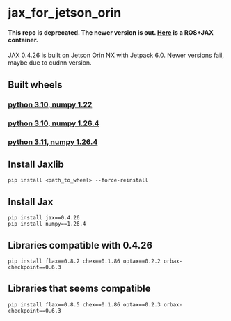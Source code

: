 # jax_for_jetson_orin

#### This repo is deprecated. The newer version is out. [Here](https://github.com/zzangupenn/jax_for_jetson_orin) is a ROS+JAX container.

JAX 0.4.26 is built on Jetson Orin NX with Jetpack 6.0. Newer versions fail, maybe due to cudnn version.

## Built wheels
### [python 3.10, numpy 1.22](https://drive.google.com/file/d/1a63g4pEbtcAZXusio99A_nzoIwKK-LJF/view?usp=sharing)
### [python 3.10, numpy 1.26.4](https://drive.google.com/file/d/1kaLXBcUPg99orAJQ09XOZ5RtRFtAd7oL/view?usp=sharing)
### [python 3.11, numpy 1.26.4](https://drive.google.com/file/d/1dP7sEI9JeMMQ8OtwlFLyJzh_KlwBRJBH/view?usp=sharing)

## Install Jaxlib
```
pip install <path_to_wheel> --force-reinstall
```

## Install Jax
```
pip install jax==0.4.26
pip install numpy==1.26.4
```

## Libraries compatible with 0.4.26
```
pip install flax==0.8.2 chex==0.1.86 optax==0.2.2 orbax-checkpoint==0.6.3
```

## Libraries that seems compatible
```
pip install flax==0.8.5 chex==0.1.86 optax==0.2.3 orbax-checkpoint==0.6.3
```
